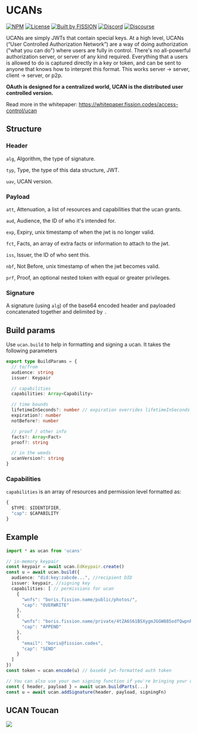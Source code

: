 # UCANs
[![NPM](https://img.shields.io/npm/v/ucans)](https://www.npmjs.com/package/ucans)
[![License](https://img.shields.io/badge/License-Apache%202.0-blue.svg)](https://github.com/fission-suite/blob/master/LICENSE)
[![Built by FISSION](https://img.shields.io/badge/⌘-Built_by_FISSION-purple.svg)](https://fission.codes)
[![Discord](https://img.shields.io/discord/478735028319158273.svg)](https://discord.gg/zAQBDEq)
[![Discourse](https://img.shields.io/discourse/https/talk.fission.codes/topics)](https://talk.fission.codes)

UCANs are simply JWTs that contain special keys.
At a high level, UCANs (“User Controlled Authorization Network”) are a way of doing authorization ("what you can do") where users are fully in control. There's no all-powerful authorization server, or server of any kind required. Everything that a users is allowed to do is captured directly in a key or token, and can be sent to anyone that knows how to interpret this format. This works server -> server, client -> server, or p2p.

**OAuth is designed for a centralized world, UCAN is the distributed user controlled version.**

Read more in the whitepaper: https://whitepaper.fission.codes/access-control/ucan


## Structure
 ### Header
 `alg`, Algorithm, the type of signature.

 `typ`, Type, the type of this data structure, JWT.

 `uav`, UCAN version.
 ### Payload

 `att`, Attenuation, a list of resources and capabilities that the ucan grants.

 `aud`, Audience, the ID of who it's intended for.

 `exp`, Expiry, unix timestamp of when the jwt is no longer valid.

 `fct`, Facts, an array of extra facts or information to attach to the jwt.

 `iss`, Issuer, the ID of who sent this.

 `nbf`, Not Before, unix timestamp of when the jwt becomes valid.

 `prf`, Proof, an optional nested token with equal or greater privileges.

 ### Signature
 A signature (using `alg`) of the base64 encoded header and payloaded concatenated together and delimited by `.`

## Build params
Use `ucan.build` to help in formatting and signing a ucan. It takes the following parameters
```ts
export type BuildParams = {
  // to/from
  audience: string
  issuer: Keypair

  // capabilities
  capabilities: Array<Capability>

  // time bounds
  lifetimeInSeconds?: number // expiration overrides lifetimeInSeconds
  expiration?: number
  notBefore?: number

  // proof / other info
  facts?: Array<Fact>
  proof?: string

  // in the weeds
  ucanVersion?: string
}
```
### Capabilities
`capabilities` is an array of resources and permission level formatted as:
```ts
{
  $TYPE: $IDENTIFIER,
  "cap": $CAPABILITY
}
```

## Example
```ts
import * as ucan from 'ucans'

// in-memory keypair
const keypair = await ucan.EdKeypair.create()
const u = await ucan.build({
  audience: "did:key:zabcde...", //recipient DID
  issuer: keypair, //signing key
  capabilities: [ // permissions for ucan
    {
      "wnfs": "boris.fission.name/public/photos/",
      "cap": "OVERWRITE"
    },
    {
      "wnfs": "boris.fission.name/private/4tZA6S61BSXygmJGGW885odfQwpnR2UgmCaS5CfCuWtEKQdtkRnvKVdZ4q6wBXYTjhewomJWPL2ui3hJqaSodFnKyWiPZWLwzp1h7wLtaVBQqSW4ZFgyYaJScVkBs32BThn6BZBJTmayeoA9hm8XrhTX4CGX5CVCwqvEUvHTSzAwdaR",
      "cap": "APPEND"
    },
    {
      "email": "boris@fission.codes",
      "cap": "SEND"
    }
  ]
})
const token = ucan.encode(u) // base64 jwt-formatted auth token

// You can also use your own signing function if you're bringing your own key management solution
const { header, payload } = await ucan.buildParts(...)
const u = await ucan.addSignature(header, payload, signingFn)
```

## UCAN Toucan
![](https://ipfs.runfission.com/ipfs/QmcyAwK7AjvLXbGuL4cqG5nufEKJquFmFGo2SDsaAe939Z)
